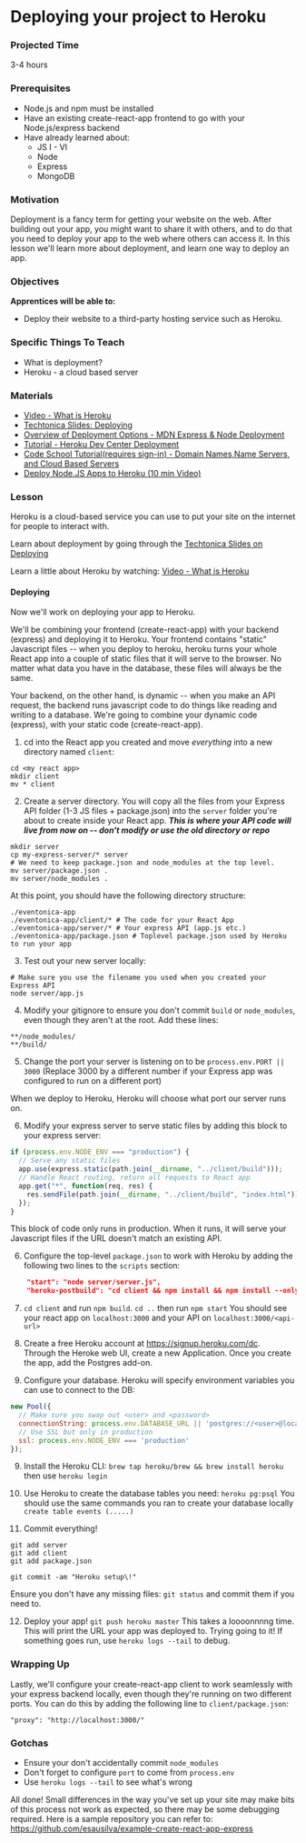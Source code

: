 # Deploying your project to Heroku

### Projected Time
3-4 hours

### Prerequisites
- Node.js and npm must be installed
- Have an existing create-react-app frontend to go with your Node.js/express backend
- Have already learned about:
  - JS I - VI
  - Node
  - Express
  - MongoDB

### Motivation
Deployment is a fancy term for getting your website on the web. After building out your app, you might want to share it with others, and to do that you need to deploy your app to the web where others can access it. In this lesson we'll learn more about deployment, and learn one way to deploy an app.

### Objectives
**Apprentices will be able to:** 
- Deploy their website to a third-party hosting service such as Heroku.

### Specific Things To Teach
- What is deployment?
- Heroku - a cloud based server

### Materials
- [Video - What is Heroku](https://youtu.be/r5ZUQvl9BtE)
- [Techtonica Slides: Deploying](https://docs.google.com/presentation/d/1Enwhd9hl1fn1-afMXJ6xvkJm5SDJpHjfQoA7s2znHpw/edit?usp=sharing)
- [Overview of Deployment Options - MDN Express & Node Deployment](https://developer.mozilla.org/en-US/docs/Learn/Server-side/Express_Nodejs/deployment)
- [Tutorial - Heroku Dev Center Deployment](https://devcenter.heroku.com/articles/deploying-nodejs)
- [Code School Tutorial(requires sign-in) - Domain Names,Name Servers, and Cloud Based Servers](https://www.codeschool.com/beginners-guide-to-web-development/deploying-your-first-website)
- [Deploy Node.JS Apps to Heroku (10 min Video)](https://youtu.be/AZNFox2CvBk)

### Lesson

Heroku is a cloud-based service you can use to put your site on the internet for people to interact with.

Learn about deployment by going through the [Techtonica Slides on Deploying](https://docs.google.com/presentation/d/1Enwhd9hl1fn1-afMXJ6xvkJm5SDJpHjfQoA7s2znHpw/edit?usp=sharing)

Learn a little about Heroku by watching: [Video - What is Heroku](https://youtu.be/r5ZUQvl9BtE)

#### Deploying
Now we'll work on deploying your app to Heroku.

We'll be combining your frontend (create-react-app) with your backend (express) and deploying it to Heroku. Your frontend 
contains "static" Javascript files -- when you deploy to heroku, heroku turns your whole React app into a couple of static files that it will serve to the browser. No matter what data you have in the database, these files will always be the same.

Your backend, on the other hand, is dynamic -- when you make an API request, the backend runs javascript code to do things like reading and writing to a database. We're going to combine your dynamic code (express), with your static code (create-react-app).

1. cd into the React app you created and move _everything_ into a new directory named `client`:
```
cd <my react app>
mkdir client
mv * client
```

2. Create a server directory. You will copy all the files from your Express API folder (1-3 JS files + package.json) into the `server` folder you're about to create inside your React app. _**This is where your API code will live from now on -- don't modify or use the old directory or repo**_
```
mkdir server
cp my-express-server/* server
# We need to keep package.json and node_modules at the top level.
mv server/package.json .
mv server/node_modules .
```

At this point, you should have the following directory structure:
```
./eventonica-app
./eventonica-app/client/* # The code for your React App
./eventonica-app/server/* # Your express API (app.js etc.)
./eventonica-app/package.json # Toplevel package.json used by Heroku to run your app
```

3. Test out your new server locally:
```
# Make sure you use the filename you used when you created your Express API
node server/app.js
```

4. Modify your gitignore to ensure you don't commit `build` or `node_modules`, even though they aren't at the root. Add these lines:
```
**/node_modules/
**/build/
```
5. Change the port your server is listening on to be
```process.env.PORT || 3000``` (Replace 3000 by a different number if your Express app was configured to run on a different port)

When we deploy to Heroku, Heroku will choose what port our server runs on.

6. Modify your express server to serve static files by adding this block to your express server:

```javascript
if (process.env.NODE_ENV === "production") {
  // Serve any static files
  app.use(express.static(path.join(__dirname, "../client/build")));
  // Handle React routing, return all requests to React app
  app.get("*", function(req, res) {
    res.sendFile(path.join(__dirname, "../client/build", "index.html"));
  });
}
```

This block of code only runs in production. When it runs, it will serve your Javascript files if the URL doesn't match an existing API.

6. Configure the top-level `package.json` to work with Heroku by adding the following two lines to the `scripts` section:
```json
    "start": "node server/server.js",
    "heroku-postbuild": "cd client && npm install && npm install --only=dev --no-shrinkwrap && npm run build"
```

7. `cd client` and run `npm build`. `cd ..` then run `npm start` You should see your react app on `localhost:3000` and your API on `localhost:3000/<api-url>`

8.  Create a free Heroku account at https://signup.heroku.com/dc.  
Through the Heroke web UI, create a new Application. 
Once you create the app, add the Postgres add-on.

9. Configure your database. Heroku will specify environment variables you can use to connect to the DB:
```javascript
new Pool({
  // Make sure you swap out <user> and <password>
  connectionString: process.env.DATABASE_URL || 'postgres://<user>@localhost:5432&password=<password>'
  // Use SSL but only in production
  ssl: process.env.NODE_ENV === 'production'
});
```

9. Install the Heroku CLI: ```brew tap heroku/brew && brew install heroku``` then use `heroku login`

10. Use Heroku to create the database tables you need:
```heroku pg:psql```
You should use the same commands you ran to create your database locally
```create table events (.....)```

11. Commit everything!
```
git add server
git add client
git add package.json

git commit -am "Heroku setup\!"
```

Ensure you don't have any missing files: `git status` and commit them if you need to.

12. Deploy your app!
```git push heroku master```
This takes a loooonnnng time.
This will print the URL your app was deployed to. Trying going to it! If something goes run, use `heroku logs --tail` to debug.

### Wrapping Up
Lastly, we'll configure your create-react-app client to work seamlessly with your express backend locally, even though they're running on two different ports. You can do this by adding the following line to `client/package.json`:
```
"proxy": "http://localhost:3000/"
```

### Gotchas
- Ensure your don't accidentally commit `node_modules`
- Don't forget to configure `port` to come from `process.env`
- Use `heroku logs --tail` to see what's wrong



All done! Small differences in the way you've set up your site may make bits of this process not work as expected, so there may be some debugging required. Here is a sample repository you can refer to: https://github.com/esausilva/example-create-react-app-express 
